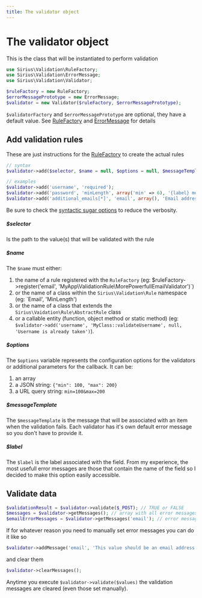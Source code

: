 ```yaml
---
title: The validator object
---
```


# The validator object

This is the class that will be instantiated to perform validation

```php
use Sirius\Validation\RuleFactory;
use Sirius\Validation\ErrorMessage;
use Sirius\Validation\Validator;

$ruleFactory = new RuleFactory;
$errorMessagePrototype = new ErrorMessage;
$validator = new Validator($ruleFactory, $errorMessagePrototype);
```

`$validatorFactory` and `$errorMessagePrototype` are optional, they have a default value.
See [RuleFactory](rule_factory.md) and [ErrorMessage](error_message.md) for details

## Add validation rules

These are just instructions for the [RuleFactory](rule_factory.md) to create the actual rules

```php
// syntax
$validator->add($selector, $name = null, $options = null, $messageTemplate = null, $label = null);

// examples
$validator->add('username', 'required');
$validator->add('password', 'minLength', array('min' => 6), '{label} must have at least {min} characters', 'Password');
$validator->add('additional_emails[*]', 'email', array(), 'Email address is not valid');
```

Be sure to check the [syntactic sugar options](syntactic_sugar.md) to reduce the verbosity.

##### $selector

Is the path to the value(s) that will be validated with the rule

##### $name

The <code>$name</code> must either:
1. the name of a rule registered with the `RuleFactory` (eg: $ruleFactory->register('email', 'MyApp\ValidationRule\MorePowerfullEmailValidator')`)
2. or the name of a class within the `Sirius\Validation\Rule` namespace (eg: `Email', 'MinLength') 
3. or the name of a class that extends the `Sirius\Vaidation\Rule\AbstractRule` class
4. or a callable entity (function, object method or static method) (eg: `$validator->add('username', 'MyClass::validateUsername', null, 'Username is already taken')`).

##### $options
The <code>$options</code> variable represents the configuration options for the validators or additional parameters for the callback. It can be:

1. an array
2. a JSON string: `{"min": 100, "max": 200}`
3. a URL query string: `min=100&max=200`


##### $messageTemplate
The <code>$messageTemplate</code> is the message that will be associated with an item when the validation fails. 
Each validator has it's own default error message so you don't have to provide it.

##### $label
The <code>$label</code> is the label associated with the field. 
From my experience, the most usefull error messages are those that contain the name of the field so I decided to make this option easily accessible.


## Validate data

```php
$validationResult = $validator->validate($_POST); // TRUE or FALSE
$messages = $validator->getMessages(); // array with all error messages
$emailErrorMessages = $validator->getMessages('email'); // error messages for the email address
```

If for whatever reason you need to manually set error messages you can do it like so
```php
$validator->addMessage('email', 'This value should be an email address');
```
and clear them
```php
$validator->clearMessages();
```

Anytime you execute `$validator->validate($values)` the validation messages are cleared (even those set manually).
